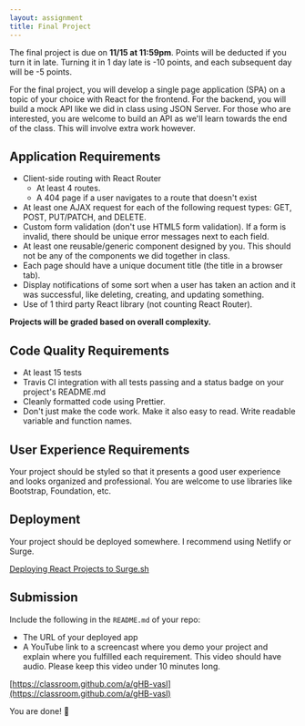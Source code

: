 ```yaml
---
layout: assignment
title: Final Project
---
```


The final project is due on **11/15 at 11:59pm**. Points will be deducted if you turn it in late. Turning it in 1 day late is -10 points, and each subsequent day will be -5 points.

For the final project, you will develop a single page application (SPA) on a topic of your choice with React for the frontend. For the backend, you will build a mock API like we did in class using JSON Server. For those who are interested, you are welcome to build an API as we'll learn towards the end of the class. This will involve extra work however.

## Application Requirements

- Client-side routing with React Router
  - At least 4 routes.
  - A 404 page if a user navigates to a route that doesn't exist
- At least one AJAX request for each of the following request types: GET, POST, PUT/PATCH, and DELETE.
- Custom form validation (don't use HTML5 form validation). If a form is invalid, there should be unique error messages next to each field.
- At least one reusable/generic component designed by you. This should not be any of the components we did together in class.
- Each page should have a unique document title (the title in a browser tab).
- Display notifications of some sort when a user has taken an action and it was successful, like deleting, creating, and updating something.
- Use of 1 third party React library (not counting React Router).

**Projects will be graded based on overall complexity.**

## Code Quality Requirements

- At least 15 tests
- Travis CI integration with all tests passing and a status badge on your project's README.md
- Cleanly formatted code using Prettier.
- Don't just make the code work. Make it also easy to read. Write readable variable and function names.

## User Experience Requirements

Your project should be styled so that it presents a good user experience and looks organized and professional. You are welcome to use libraries like Bootstrap, Foundation, etc.

## Deployment

Your project should be deployed somewhere. I recommend using Netlify or Surge.

[Deploying React Projects to Surge.sh](/2019/10/17/deploying-react-to-surge.html)

## Submission

Include the following in the `README.md` of your repo:

- The URL of your deployed app
- A YouTube link to a screencast where you demo your project and explain where you fulfilled each requirement. This video should have audio. Please keep this video under 10 minutes long.

[https://classroom.github.com/a/gHB-vasl](https://classroom.github.com/a/gHB-vasl)

You are done! 👏
